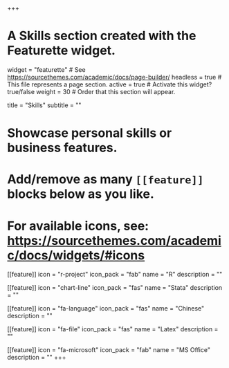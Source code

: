 +++
# A Skills section created with the Featurette widget.
widget = "featurette"  # See https://sourcethemes.com/academic/docs/page-builder/
headless = true  # This file represents a page section.
active = true  # Activate this widget? true/false
weight = 30  # Order that this section will appear.

title = "Skills"
subtitle = ""

# Showcase personal skills or business features.
# 
# Add/remove as many `[[feature]]` blocks below as you like.
# 
# For available icons, see: https://sourcethemes.com/academic/docs/widgets/#icons

[[feature]]
  icon = "r-project"
  icon_pack = "fab"
  name = "R"
  description = ""
  
[[feature]]
  icon = "chart-line"
  icon_pack = "fas"
  name = "Stata"
  description = ""  
  
[[feature]]
  icon = "fa-language"
  icon_pack = "fas"
  name = "Chinese"
  description = ""

[[feature]]
  icon = "fa-file"
  icon_pack = "fas"
  name = "Latex"
  description = ""

[[feature]]
  icon = "fa-microsoft"
  icon_pack = "fab"
  name = "MS Office"
  description = ""
+++
